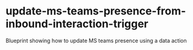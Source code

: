 # update-ms-teams-presence-from-inbound-interaction-trigger
Blueprint showing how to update MS teams presence using a data action

